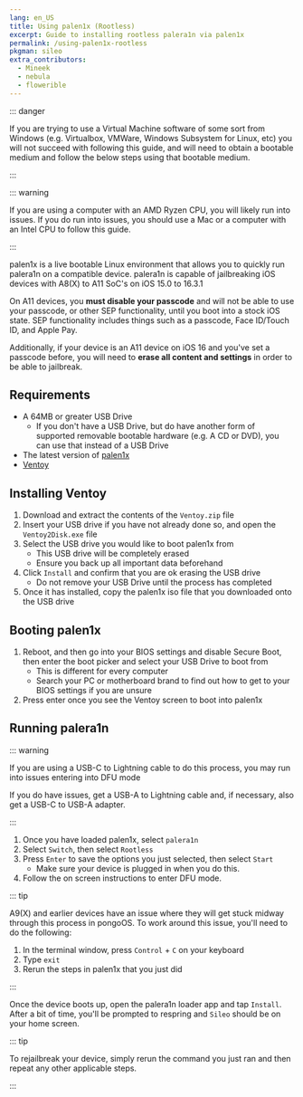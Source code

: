 ```yaml
---
lang: en_US
title: Using palen1x (Rootless)
excerpt: Guide to installing rootless palera1n via palen1x
permalink: /using-palen1x-rootless
pkgman: sileo
extra_contributors:
  - Mineek
  - nebula
  - flowerible
---
```


::: danger

If you are trying to use a Virtual Machine software of some sort from Windows (e.g. Virtualbox, VMWare, Windows Subsystem for Linux, etc) you will not succeed with following this guide, and will need to obtain a bootable medium and follow the below steps using that bootable medium.

:::

::: warning

If you are using a computer with an AMD Ryzen CPU, you will likely run into issues. If you do run into issues, you should use a Mac or a computer with an Intel CPU to follow this guide.

:::

palen1x is a live bootable Linux environment that allows you to quickly run palera1n on a compatible device. palera1n is capable of jailbreaking iOS devices with A8(X) to A11 SoC's on iOS 15.0 to 16.3.1

On A11 devices, you **must disable your passcode** and will not be able to use your passcode, or other SEP functionality, until you boot into a stock iOS state. SEP functionality includes things such as a passcode, Face ID/Touch ID, and Apple Pay. 

Additionally, if your device is an A11 device on iOS 16 and you've set a passcode before, you will need to **erase all content and settings** in order to be able to jailbreak.

## Requirements

- A 64MB or greater USB Drive
    - If you don't have a USB Drive, but do have another form of supported removable bootable hardware (e.g. A CD or DVD), you can use that instead of a USB Drive
- The latest version of [palen1x](https://github.com/palera1n/palen1x/releases)
- [Ventoy](https://github.com/ventoy/Ventoy/releases)

## Installing Ventoy

1. Download and extract the contents of the `Ventoy.zip` file
1. Insert your USB drive if you have not already done so, and open the `Ventoy2Disk.exe` file
1. Select the USB drive you would like to boot palen1x from
    - This USB drive will be completely erased
    - Ensure you back up all important data beforehand
1. Click `Install` and confirm that you are ok erasing the USB drive
    - Do not remove your USB Drive until the process has completed
1. Once it has installed, copy the palen1x iso file that you downloaded onto the USB drive

## Booting palen1x

1. Reboot, and then go into your BIOS settings and disable Secure Boot, then enter the boot picker and select your USB Drive to boot from
    - This is different for every computer
    - Search your PC or motherboard brand to find out how to get to your BIOS settings if you are unsure
1. Press enter once you see the Ventoy screen to boot into palen1x

## Running palera1n

::: warning

If you are using a USB-C to Lightning cable to do this process, you may run into issues entering into DFU mode

If you do have issues, get a USB-A to Lightning cable and, if necessary, also get a USB-C to USB-A adapter.

:::

1. Once you have loaded palen1x, select `palera1n`
1. Select `Switch`, then select `Rootless`
1. Press `Enter` to save the options you just selected, then select `Start`
    - Make sure your device is plugged in when you do this.
1. Follow the on screen instructions to enter <router-link to="/faq/#what-is-dfu-mode">DFU mode</router-link>.

::: tip

A9(X) and earlier devices have an issue where they will get stuck midway through this process in pongoOS. To work around this issue, you'll need to do the following:

1. In the terminal window, press `Control` + `C` on your keyboard
1. Type `exit`
1. Rerun the steps in palen1x that you just did

:::

Once the device boots up, open the palera1n loader app and tap `Install`. After a bit of time, you'll be prompted to respring and `Sileo` should be on your home screen.

::: tip

To rejailbreak your device, simply rerun the command you just ran and then repeat any other applicable steps.

:::
